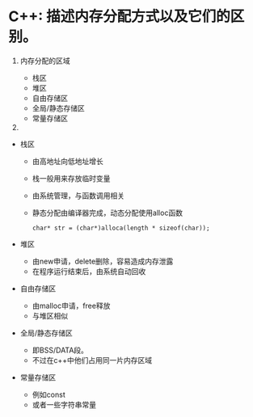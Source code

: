 # C++: 描述内存分配方式以及它们的区别。

1. 内存分配的区域
   - 栈区
   - 堆区
   - 自由存储区
   - 全局/静态存储区
   - 常量存储区

2. 

- 栈区

  - 由高地址向低地址增长

  - 栈一般用来存放临时变量

  - 由系统管理，与函数调用相关

  - 静态分配由编译器完成，动态分配使用alloc函数

    ```
    char* str = (char*)alloca(length * sizeof(char));
    ```

- 堆区

  - 由new申请，delete删除，容易造成内存泄露
  - 在程序运行结束后，由系统自动回收

- 自由存储区
  - 由malloc申请，free释放
  - 与堆区相似

- 全局/静态存储区
  - 即BSS/DATA段。
  - 不过在c++中他们占用同一片内存区域

- 常量存储区
  - 例如const
  - 或者一些字符串常量
